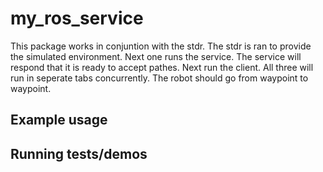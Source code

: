 # my_ros_service

This package works in conjuntion with the stdr. The stdr is ran to provide the simulated environment. Next one runs the service. The service will respond that it is ready to accept pathes. Next run the client. All three will run in seperate tabs concurrently. The robot should go from waypoint to waypoint. 

## Example usage

## Running tests/demos
    
